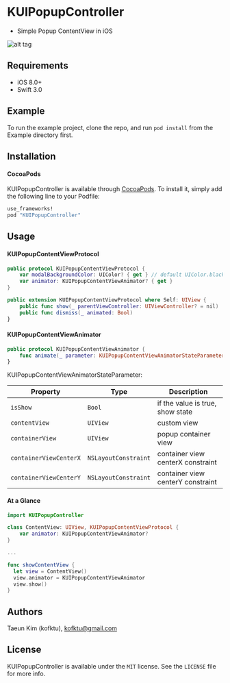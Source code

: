 # KUIPopupController
- Simple Popup ContentView in iOS

![alt tag](Screenshot/Example.gif)

## Requirements
- iOS 8.0+
- Swift 3.0

## Example
To run the example project, clone the repo, and run `pod install` from the Example directory first.

## Installation

#### CocoaPods
KUIPopupController is available through [CocoaPods](http://cocoapods.org). To install
it, simply add the following line to your Podfile:

```ruby
use_frameworks!
pod "KUIPopupController"
```

## Usage

#### KUIPopupContentViewProtocol

```swift
public protocol KUIPopupContentViewProtocol {
    var modalBackgroundColor: UIColor? { get } // default UIColor.black(alpha 0.6)
    var animator: KUIPopupContentViewAnimator? { get }
}

public extension KUIPopupContentViewProtocol where Self: UIView {
    public func show(_ parentViewController: UIViewController? = nil) 
    public func dismiss(_ animated: Bool) 
}
```

#### KUIPopupContentViewAnimator

```swift
public protocol KUIPopupContentViewAnimator {
    func animate(_ parameter: KUIPopupContentViewAnimatorStateParameter, completion: @escaping (Bool) -> Void)
}

```

KUIPopupContentViewAnimatorStateParameter:

| Property | Type | Description |
| ---|---|---|
| `isShow` | `Bool` | if the value is true, show state |
| `contentView` | `UIView ` | custom view |
| `containerView` | `UIView` | popup container view |
| `containerViewCenterX` | `NSLayoutConstraint` | container view centerX constraint |
| `containerViewCenterY` | `NSLayoutConstraint` | container view centerY constraint |


#### At a Glance


```swift
import KUIPopupController

class ContentView: UIView, KUIPopupContentViewProtocol {
    var animator: KUIPopupContentViewAnimator?
}

...

func showContentView {
  let view = ContentView()
  view.animator = KUIPopupContentViewAnimator
  view.show()
}
```

## Authors

Taeun Kim (kofktu), <kofktu@gmail.com>

## License

KUIPopupController is available under the ```MIT``` license. See the ```LICENSE``` file for more info.
